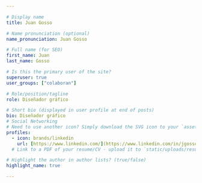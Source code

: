 ```yaml
---

# Display name
title: Juan Gosso

# Name pronunciation (optional)
name_pronunciation: Juan Gosso

# Full name (for SEO)
first_name: Juan
last_name: Gosso

# Is this the primary user of the site?
superuser: true
user_groups: ["colaboran"]

# Role/position/tagline
role: Diseñador gráfico

# Short bio (displayed in user profile at end of posts)
bio: Diseñador gráfico
# Social Networking
# Need to use another icon? Simply download the SVG icon to your `assets/media/icons/` folder.
profiles:
  - icon: brands/linkedin
    url: [https://www.linkedin.com/](https://www.linkedin.com/in/jgosso/)
  # Link to a PDF of your resume/CV - upload it to `static/uploads/resume.pdf`

# Highlight the author in author lists? (true/false)
highlight_name: true

---
```

